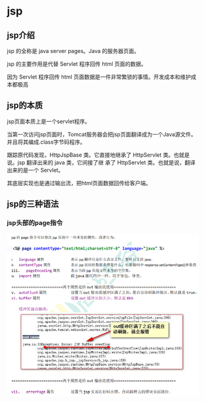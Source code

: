 # jsp

## jsp介绍

jsp 的全称是 java server pages。Java 的服务器页面。

 jsp 的主要作用是代替 Servlet 程序回传 html 页面的数据。

 因为 Servlet 程序回传 html 页面数据是一件非常繁锁的事情。开发成本和维护成本都极高



## jsp的本质

jsp页面本质上是一个servlet程序。

当第一次访问jsp页面时，Tomcat服务器会把jsp页面翻译成为一个Java源文件。并且将其编成.class字节码程序。

跟踪原代码发现，HttpJspBase 类。它直接地继承了 HttpServlet 类。也就是说。jsp 翻译出来的 java 类，它间接了继 承了 HttpServlet 类。也就是说，翻译出来的是一个 Servlet。

其底层实现也是通过输出流，把html页面数据回传给客户端。



## jsp的三种语法

### jsp头部的page指令

<img src="jsp.assets/image-20210917142914279.png" alt="image-20210917142914279" style="zoom:150%;" />